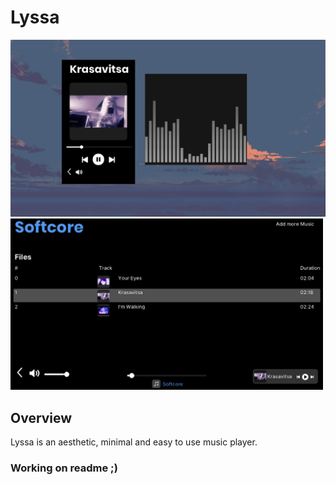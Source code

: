 # Lyssa

<img src="https://github.com/cococry/lyssa/blob/main/Lyssa.png" width="1000"  /> 
<img src="https://github.com/cococry/lyssa/blob/main/lyssa-app.png" width="500"  /> 

## Overview

Lyssa is an aesthetic, minimal and easy to use music player.  

### Working on readme ;)
